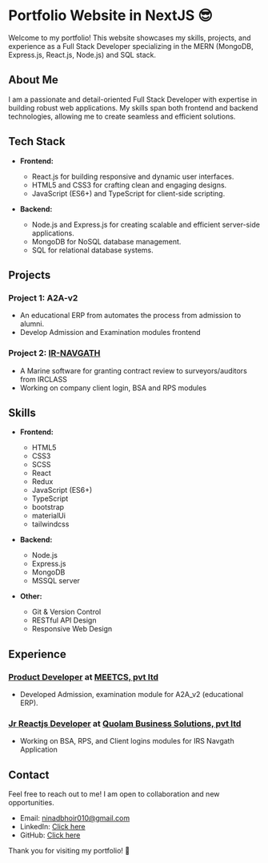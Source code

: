 # Portfolio Website in NextJS 😎

Welcome to my portfolio! This website showcases my skills, projects, and experience as a Full Stack Developer specializing in the MERN (MongoDB, Express.js, React.js, Node.js) and SQL stack.

## About Me

I am a passionate and detail-oriented Full Stack Developer with expertise in building robust web applications. My skills span both frontend and backend technologies, allowing me to create seamless and efficient solutions.

## Tech Stack

- **Frontend:**
  - React.js for building responsive and dynamic user interfaces.
  - HTML5 and CSS3 for crafting clean and engaging designs.
  - JavaScript (ES6+) and TypeScript for client-side scripting.

- **Backend:**
  - Node.js and Express.js for creating scalable and efficient server-side applications.
  - MongoDB for NoSQL database management.
  - SQL for relational database systems.

## Projects

### Project 1: A2A-v2
- An educational ERP from automates the process from admission to alumni.
- Develop Admission and Examination modules frontend

### Project 2: [IR-NAVGATH](https://ors-dev.quolam.com/)
- A Marine software for granting contract review to surveyors/auditors from IRCLASS
- Working on company client login, BSA and RPS modules

## Skills

- **Frontend:**
  - HTML5
  - CSS3
  - SCSS
  - React
  - Redux
  - JavaScript (ES6+)
  - TypeScript
  - bootstrap
  - materialUi
  - tailwindcss

- **Backend:**
  - Node.js
  - Express.js
  - MongoDB
  - MSSQL server

- **Other:**
  - Git & Version Control
  - RESTful API Design
  - Responsive Web Design

## Experience

### [Product Developer](#) at [MEETCS, pvt ltd](#)
- Developed Admission, examination module for A2A_v2 (educational ERP).

### [Jr Reactjs Developer](#) at [Quolam Business Solutions, pvt ltd](#)
- Working on  BSA, RPS, and Client logins modules for IRS Navgath Application

## Contact

Feel free to reach out to me! I am open to collaboration and new opportunities.

- Email: ninadbhoir010@gmail.com
- LinkedIn: [Click here](https://www.linkedin.com/in/ninad-bhoir-981a74169/)
- GitHub: [Click here](https://github.com/ninad-2022)

Thank you for visiting my portfolio! 🚀
